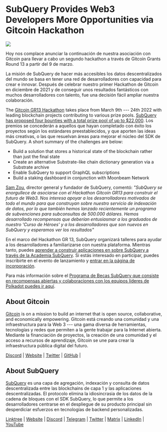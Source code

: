 # SubQuery Provides Web3 Developers More Opportunities via Gitcoin Hackathon

![](https://miro.medium.com/max/1400/0*LdQoekBCsctSL0Po)

Hoy nos complace anunciar la continuación de nuestra asociación con Gitcoin para llevar a cabo un segundo hackathon a través de Gitcoin Grants Round 13 a partir del 9 de marzo.

La misión de SubQuery de hacer más accesibles los datos descentralizados del mundo se basa en tener una red de desarrolladores con capacidad para crear e innovar. Después de celebrar nuestro primer Hackathon de Gitcoin en diciembre de 2021 y de conseguir unos resultados fantásticos con muchos desarrolladores con talento, fue una decisión fácil ampliar nuestra colaboración.

The [Gitcoin GR13 Hackathon](https://gitcoin.co/hackathon/gr13/onboard) takes place from March 9th --- 24th 2022 with leading blockchain projects contributing to various prize pools. [SubQuery has proposed four bounties with a total prize pool of up to $22,000](https://gitcoin.co/hackathon/gr13/?org=subquery). Los premios se concederán a aquellos que hayan completado con éxito los proyectos según los estándares preestablecidos, y que aporten las ideas más creativas, o las que resuelvan áreas para mejorar el núcleo del SDK de SubQuery. A short summary of the challenges are below:

- Build a solution that stores a historical state of the blockchain rather than just the final state
- Create an alternative Substrate-like chain dictionary generation via a Substrate archive
- Enable SubQuery to support GraphQL subscriptions
- Build a staking dashboard in conjunction with Moonbeam Network

[Sam Zou](https://twitter.com/zoujialiu), director general y fundador de SubQuery, comentó: _"SubQuery se enorgullece de asociarse con el Hackathon Gitcoin GR13 para construir el futuro de Web3. Nos interesa apoyar a los desarrolladores motivados de todo el mundo para que construyan sobre nuestro servicio de indexación de datos, por lo que también hemos lanzado recientemente un programa de subvenciones para subconsultas de 500.000 dólares. Hemos desarrollado recompensas que deberían entusiasmar a los graduados de nuestro 'Curso de Héroes' y a los desarrolladores que son nuevos en SubQuery y esperamos ver los resultados"_

En el marco del Hackathon GR 13, SubQuery organizará talleres para ayudar a los desarrolladores a familiarizarse con nuestra plataforma. Mientras tanto, puedes [aprender a construir aplicaciones en sobre SubQuery a través de la Academia SubQuery](https://subquery.coassemble.com/unlock/dOKZW6O#/). Si estás interesado en participar, puedes inscribirte en el evento de lanzamiento y [entrar en la página de incorporación](https://gitcoin.co/hackathon/gr13/onboard).

Para más información sobre el [Programa de Becas SubQuery que consiste en recompensas abiertas y colaboraciones con los equipos líderes de Polkadot puedes ir aquí](https://subquery.network/grants).

## About Gitcoin

[Gitcoin](http://www.gitcoin.co) is on a mission to build an internet that is open source, collaborative, and economically empowering. Gitcoin está creando una comunidad y una infraestructura para la Web 3 --- una gama diversa de herramientas, tecnologías y redes que permiten a la gente trabajar para la Internet abierta. Mediante la financiación de proyectos, la creación de una comunidad y el acceso a recursos de aprendizaje, Gitcoin se une para crear la infraestructura pública digital del futuro.

[Discord](https://discord.gg/6PZUM3cFpz) | [Website](http://www.gitcoin.co) | [Twitter](https://twitter.com/gitcoin) | [GitHub](https://github.com/gitcoinco/) |

## About SubQuery

[SubQuery](https://subquery.network) es una capa de agregación, indexación y consulta de datos descentralizada entre las blockchains de capa 1 y las aplicaciones descentralizadas. El protocolo elimina la idiosincrasia de los datos de la cadena de bloques con el SDK SubQuery, lo que permite a los desarrolladores centrarse en el despliegue de su producto principal sin desperdiciar esfuerzos en tecnologías de backend personalizadas.

​​[Linktree](https://linktr.ee/subquerynetwork) | [Website](https://subquery.network/) | [Discord](https://discord.com/invite/78zg8aBSMG) | [Telegram](https://t.me/subquerynetwork) | [Twitter](https://twitter.com/subquerynetwork) | [Matrix](https://matrix.to/#/#subquery:matrix.org) | [LinkedIn](https://www.linkedin.com/company/subquery) | [YouTube](https://www.youtube.com/channel/UCi1a6NUUjegcLHDFLr7CqLw)
